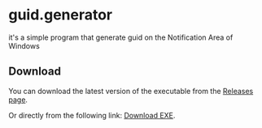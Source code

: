 # guid.generator
it's a simple program that generate guid on the Notification Area of Windows

## Download
You can download the latest version of the executable from the [Releases page](https://github.com/wellingtonfzambelli/guid.generator/releases/tag/v1.0.0).

Or directly from the following link: [Download EXE](https://github.com/wellingtonfzambelli/guid.generator/releases/download/v1.0.0/GuidsGenerator.exe).
